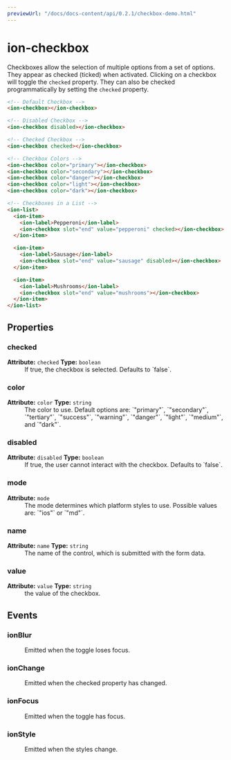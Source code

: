 ```yaml
---
previewUrl: "/docs/docs-content/api/0.2.1/checkbox-demo.html"
---
```

# ion-checkbox

Checkboxes allow the selection of multiple options from a set of options. They appear as checked (ticked) when activated. Clicking on a checkbox will toggle the `checked` property. They can also be checked programmatically by setting the `checked` property.


```html
<!-- Default Checkbox -->
<ion-checkbox></ion-checkbox>

<!-- Disabled Checkbox -->
<ion-checkbox disabled></ion-checkbox>

<!-- Checked Checkbox -->
<ion-checkbox checked></ion-checkbox>

<!-- Checkbox Colors -->
<ion-checkbox color="primary"></ion-checkbox>
<ion-checkbox color="secondary"></ion-checkbox>
<ion-checkbox color="danger"></ion-checkbox>
<ion-checkbox color="light"></ion-checkbox>
<ion-checkbox color="dark"></ion-checkbox>

<!-- Checkboxes in a List -->
<ion-list>
  <ion-item>
    <ion-label>Pepperoni</ion-label>
    <ion-checkbox slot="end" value="pepperoni" checked></ion-checkbox>
  </ion-item>

  <ion-item>
    <ion-label>Sausage</ion-label>
    <ion-checkbox slot="end" value="sausage" disabled></ion-checkbox>
  </ion-item>

  <ion-item>
    <ion-label>Mushrooms</ion-label>
    <ion-checkbox slot="end" value="mushrooms"></ion-checkbox>
  </ion-item>
</ion-list>
```


<h2>Properties</h2> 

<dl>
<dt>
<h3>checked</h3> 
<strong>Attribute:</strong>  <code>checked</code>
<strong>Type:</strong> <code>boolean</code>
</dt>
<dd>If true, the checkbox is selected. Defaults to `false`.</dd>

<dt>
<h3>color</h3> 
<strong>Attribute:</strong>  <code>color</code>
<strong>Type:</strong> <code>string</code>
</dt>
<dd>The color to use.
Default options are: `"primary"`, `"secondary"`, `"tertiary"`, `"success"`, `"warning"`, `"danger"`, `"light"`, `"medium"`, and `"dark"`.</dd>

<dt>
<h3>disabled</h3> 
<strong>Attribute:</strong>  <code>disabled</code>
<strong>Type:</strong> <code>boolean</code>
</dt>
<dd>If true, the user cannot interact with the checkbox. Defaults to `false`.</dd>

<dt>
<h3>mode</h3> 
<strong>Attribute:</strong>  <code>mode</code>
</dt>
<dd>The mode determines which platform styles to use.
Possible values are: `"ios"` or `"md"`.</dd>

<dt>
<h3>name</h3> 
<strong>Attribute:</strong>  <code>name</code>
<strong>Type:</strong> <code>string</code>
</dt>
<dd>The name of the control, which is submitted with the form data.</dd>

<dt>
<h3>value</h3> 
<strong>Attribute:</strong>  <code>value</code>
<strong>Type:</strong> <code>string</code>
</dt>
<dd>the value of the checkbox.</dd>

</dl>


<h2>Events</h2>

<dl><dt>
<h3>ionBlur</h3></dt>
<dd>Emitted when the toggle loses focus.</dd>

<dt>
<h3>ionChange</h3></dt>
<dd>Emitted when the checked property has changed.</dd>

<dt>
<h3>ionFocus</h3></dt>
<dd>Emitted when the toggle has focus.</dd>

<dt>
<h3>ionStyle</h3></dt>
<dd>Emitted when the styles change.</dd>

</dl>


